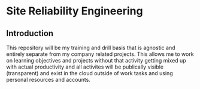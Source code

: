 # Site Reliability Engineering

## Introduction

This repository will be my training and drill basis that is agnostic and entirely separate from my company related projects. This allows me to work on learning objectives and projects without that activity getting mixed up with actual productivity and all activites will be publically visible (transparent) and exist in the cloud outside of work tasks and using personal resources and accounts.
